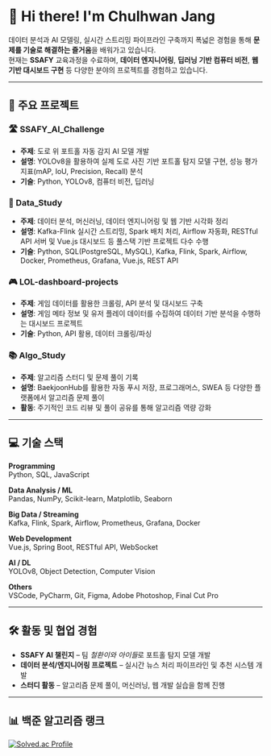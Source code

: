 # 👋 Hi there! I'm Chulhwan Jang

데이터 분석과 AI 모델링, 실시간 스트리밍 파이프라인 구축까지 폭넓은 경험을 통해 **문제를 기술로 해결하는 즐거움**을 배워가고 있습니다.  
현재는 **SSAFY** 교육과정을 수료하며, **데이터 엔지니어링**, **딥러닝 기반 컴퓨터 비전**, **웹 기반 대시보드 구현** 등 다양한 분야의 프로젝트를 경험하고 있습니다.

---

## 🚀 주요 프로젝트

### 🛣 SSAFY_AI_Challenge
- **주제**: 도로 위 포트홀 자동 감지 AI 모델 개발
- **설명**: YOLOv8을 활용하여 실제 도로 사진 기반 포트홀 탐지 모델 구현, 성능 평가지표(mAP, IoU, Precision, Recall) 분석
- **기술**: Python, YOLOv8, 컴퓨터 비전, 딥러닝

### 🧠 Data_Study
- **주제**: 데이터 분석, 머신러닝, 데이터 엔지니어링 및 웹 기반 시각화 정리
- **설명**: Kafka-Flink 실시간 스트리밍, Spark 배치 처리, Airflow 자동화, RESTful API 서버 및 Vue.js 대시보드 등 풀스택 기반 프로젝트 다수 수행
- **기술**: Python, SQL(PostgreSQL, MySQL), Kafka, Flink, Spark, Airflow, Docker, Prometheus, Grafana, Vue.js, REST API

### 🎮 LOL-dashboard-projects
- **주제**: 게임 데이터를 활용한 크롤링, API 분석 및 대시보드 구축
- **설명**: 게임 메타 정보 및 유저 플레이 데이터를 수집하여 데이터 기반 분석을 수행하는 대시보드 프로젝트
- **기술**: Python, API 활용, 데이터 크롤링/파싱

### 📚 Algo_Study
- **주제**: 알고리즘 스터디 및 문제 풀이 기록
- **설명**: BaekjoonHub를 활용한 자동 푸시 저장, 프로그래머스, SWEA 등 다양한 플랫폼에서 알고리즘 문제 풀이
- **활동**: 주기적인 코드 리뷰 및 풀이 공유를 통해 알고리즘 역량 강화

---

## 💻 기술 스택

**Programming**  
Python, SQL, JavaScript

**Data Analysis / ML**  
Pandas, NumPy, Scikit-learn, Matplotlib, Seaborn

**Big Data / Streaming**  
Kafka, Flink, Spark, Airflow, Prometheus, Grafana, Docker

**Web Development**  
Vue.js, Spring Boot, RESTful API, WebSocket

**AI / DL**  
YOLOv8, Object Detection, Computer Vision

**Others**  
VSCode, PyCharm, Git, Figma, Adobe Photoshop, Final Cut Pro

---

## 🛠 활동 및 협업 경험

- **SSAFY AI 챌린지** – 팀 *철환이와 아이들*로 포트홀 탐지 모델 개발
- **데이터 분석/엔지니어링 프로젝트** – 실시간 뉴스 처리 파이프라인 및 추천 시스템 개발
- **스터디 활동** – 알고리즘 문제 풀이, 머신러닝, 웹 개발 실습을 함께 진행

---

## 📊 백준 알고리즘 랭크  
[![Solved.ac Profile](http://mazassumnida.wtf/api/v2/generate_badge?boj=wkdcjfghks2)](https://solved.ac/wkdcjfghks2)
